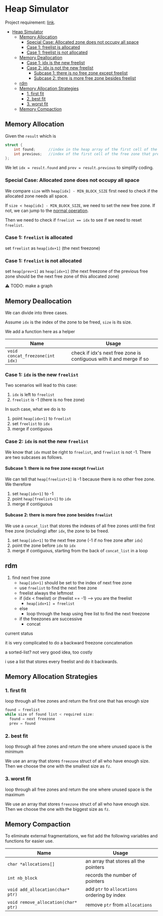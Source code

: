 # Heap Simulator

Project requirement: [link](https://docs.google.com/document/d/1DqC6x-DR7s7VsveSVOJKEosnSB010J5PXvQFBBkGel4/edit?usp=sharing).

- [Heap Simulator](#heap-simulator)
  - [Memory Allocation](#memory-allocation)
    - [Special Case: Allocated zone does not occupy all space](#special-case-allocated-zone-does-not-occupy-all-space)
    - [Case 1: freelist is allocated](#case-1-freelist-is-allocated)
    - [Case 1: freelist is not allocated](#case-1-freelist-is-not-allocated)
  - [Memory Deallocation](#memory-deallocation)
    - [Case 1: idx is the new freelist](#case-1-idx-is-the-new-freelist)
    - [Case 2: idx is not the new freelist](#case-2-idx-is-not-the-new-freelist)
      - [Subcase 1: there is no free zone except freelist](#subcase-1-there-is-no-free-zone-except-freelist)
      - [Subcase 2: there is more free zone besides freelist](#subcase-2-there-is-more-free-zone-besides-freelist)
  - [rdm](#rdm)
  - [Memory Allocation Strategies](#memory-allocation-strategies)
    - [1. first fit](#1-first-fit)
    - [2. best fit](#2-best-fit)
    - [3. worst fit](#3-worst-fit)
  - [Memory Compaction](#memory-compaction)

## Memory Allocation

Given the `result` which is

```c
struct {
    int found;      //index in the heap array of the first cell of the target free zone
    int previous;   //index of the first cell of the free zone that precedes the target
};
```

We let `idx = result.found` and `prev = result.previous` to simplify coding.

### Special Case: Allocated zone does not occupy all space

We compare `size` with `heap[idx] - MIN_BLOCK_SIZE` first need to check if the allocated zone needs all space.

If `size < heap[idx] - MIN_BLOCK_SIZE`, we need to set the new free zone. If not, we can jump to the [normal operation](#normal-operation).

Then we need to check if `freelist == idx` to see if we need to reset `freelist`.

### Case 1: `freelist` is allocated

set `freelist` as `heap[idx+1]` (the next freezone)

### Case 1: `freelist` is not allocated

set `heap[prev+1]` as `heap[idx+1]` (the next freezone of the previous free zone should be the next free zone of this allocated zone)


:warning: TODO: make a graph

## Memory Deallocation

We can divide into three cases.

Assume `idx` is the index of the zone to be freed, `size` is its size.

We add a function here as a helper

| Name                            | Usage                                                               |
|---------------------------------|---------------------------------------------------------------------|
| `void concat_freezone(int idx)` | check if idx's next free zone is contiguous with it and merge if so |

### Case 1: `idx` is the new `freelist`

Two scenarios will lead to this case:

1. `idx` is left to `freelist`
2. `freelist` is -1 (there is no free zone)

In such case, what we do is to

1. point `heap[idx+1]` to `freelist`
2. set `freelist` to `idx`
3. merge if contiguous

### Case 2: `idx` is not the new `freelist`

We know that `idx` must be right to `freelist`, and `freelist` is not -1. There are two subcases as follows.

#### Subcase 1: there is no free zone except `freelist`

We can tell that `heap[freelist+1]` is -1 because there is no other free zone. We therefore

1. set `heap[idx+1]` to -1
2. point `heap[freelist+1]` to `idx`
3. merge if contiguous

#### Subcase 2: there is more free zone besides `freelist`

We use a `concat_list` that stores the indexes of all free zones until the first free zone (including) after `idx`, the zone to be freed.

1. set `heap[idx+1]` to the next free zone (-1 if no free zone after `idx`)
2. point the zone before `idx` to `idx`
3. merge if contiguous, starting from the back of `concat_list` in a loop

## rdm


1. find next free zone
   - `heap[idx+1]` should be set to the index of next free zone
   - use `freelist` to find the next free zone
   - freelist always the leftmost
   - if (idx < freelist) or (freelist == -1) --> you are the freelist
     - `heap[idx+1] = freelist`
   - else
     - loop through the heap using free list to find the next freezone
   - if the freezones are successive
     - concat


current status

it is very complicated to do a backward freezone concatenation

a sorted-list? not very good idea, too costly

i use a list that stores every freelist and do it backwards.

## Memory Allocation Strategies

### 1. first fit

loop through all free zones and return the first one that has enough size

```c
found = freelist
while size of found list < required size:
  found = next freezone
  prev = found
```

### 2. best fit

loop through all free zones and return the one where unused space is the minimum

We use an array that stores `freezone` struct of all who have enough size. Then we choose the one with the smallest size as `fz`.

### 3. worst fit

loop through all free zones and return the one where unused space is the maximum

We use an array that stores `freezone` struct of all who have enough size. Then we choose the one with the biggest size as `fz`.

## Memory Compaction

To eliminate external fragmentations, we fist add the following variables and functions for easier use.

| Name                                | Usage                                        |
|-------------------------------------|----------------------------------------------|
| `char *allocations[]`               | an array that stores all the pointers        |
| `int nb_block`                      | records the number of pointers               |
| `void add_allocation(char* ptr)`    | add `ptr` to `allocations` ordering by index |
| `void remove_allocation(char* ptr)` | remove `ptr` from `allocations`              |